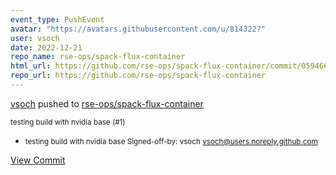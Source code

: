 ```yaml
---
event_type: PushEvent
avatar: "https://avatars.githubusercontent.com/u/814322?"
user: vsoch
date: 2022-12-21
repo_name: rse-ops/spack-flux-container
html_url: https://github.com/rse-ops/spack-flux-container/commit/059466826efe5e89b833dd0f445a982e71fa4a48
repo_url: https://github.com/rse-ops/spack-flux-container
---
```


<a href='https://github.com/vsoch' target='_blank'>vsoch</a> pushed to <a href='https://github.com/rse-ops/spack-flux-container' target='_blank'>rse-ops/spack-flux-container</a>

<small>testing build with nvidia base (#1)

* testing build with nvidia base
Signed-off-by: vsoch <vsoch@users.noreply.github.com></small>

<a href='https://github.com/rse-ops/spack-flux-container/commit/059466826efe5e89b833dd0f445a982e71fa4a48' target='_blank'>View Commit</a>